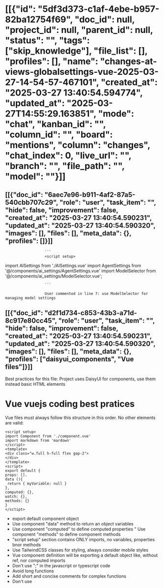# [[{"id": "5df3d373-c1af-4ebe-b957-82ba12754f69", "doc_id": null, "project_id": null, "parent_id": null, "status": "", "tags": ["skip_knowledge"], "file_list": [], "profiles": [], "name": "changes-at-views-globalsettings-vue-2025-03-27-14-54-57-467101", "created_at": "2025-03-27 13:40:54.594774", "updated_at": "2025-03-27T14:55:29.163851", "mode": "chat", "kanban_id": "", "column_id": "", "board": "mentions", "column": "changes", "chat_index": 0, "live_url": "", "branch": "", "file_path": "", "model": ""}]]
## [[{"doc_id": "6aec7e96-b911-4af2-87a5-540cbb707c29", "role": "user", "task_item": "", "hide": false, "improvement": false, "created_at": "2025-03-27 13:40:54.590231", "updated_at": "2025-03-27 13:40:54.590320", "images": [], "files": [], "meta_data": {}, "profiles": []}]]

                      ```
                      <script setup>
import AISettings from './AISettings.vue'
import AgentSettings from '@/components/ai_settings/AgentSettings.vue'
import ModelSelector from '@/components/ai_settings/ModelSelector.vue';
</script>

<template>
  @codx-ok, please-wait...: use ModelSelector for managing model settings
  <div class="w-full h-full flex flex-col gap-2 p-4 overflow-auto">
    <div class="text-xl font-medium my-2 flex justify-between">
      Global Settings
      <div class="flex justify-end gap-2">
        <button class="btn btn-sm" @click="reloadSettings">Reload</button>
        <button class="btn btn-sm btn-primary" @click="saveSettings">Save</button>
      </div>
    </div>
    <div role="tablist" class="tabs tabs-bordered">
      <button
        class="tab tab-lifted"
        :class="{ 'tab-active': activeTab === 'Settings' }"
        @click="activeTab = 'Settings'"
      >
        General
      </button>
      <button
        class="tab tab-lifted"
        :class="{ 'tab-active': activeTab === 'AI Models' }"
        @click="activeTab = 'AI Models'"
      >
        AI Models
      </button>
      <button
        class="tab tab-lifted"
        :class="{ 'tab-active': activeTab === 'Agents' }"
        @click="activeTab = 'Agents'"
      >
        Agents
      </button>
    </div>
    <div v-if="activeTab === 'Settings'" class="flex flex-col gap-4">
      <div class="flex flex-col gap-4" v-if="settings">
        <div class="flex flex-col gap-2 text-xs">
          <div class="text-xl font-bold">Global</div>
          <div class="ml-6 p-2 flex flex-col gap-2">
            <div class="flex items-center">
              <span class="w-1/4">codx-junior Avatar:</span>
              <input v-model="settings.codx_junior_avatar" type="text" class="input input-bordered flex-grow" />
            </div>
            <div class="flex items-center">
              <span class="w-1/4">Projects Root Path:</span>
              <input v-model="settings.projects_root_path" type="text" class="input input-bordered flex-grow" />
            </div>
          </div>
        </div>
        <div class="flex flex-col gap-2 text-xs">
          <div class="text-xl font-bold">Git</div>
          <div class="ml-6 p-2 flex flex-col gap-2">
            <div class="flex items-center">
              <span class="w-1/4">Username:</span>
              <input v-model="settings.git.username" type="text" class="input input-bordered flex-grow" />
            </div>
            <div class="flex items-center">
              <span class="w-1/4">Email:</span>
              <input v-model="settings.git.email" type="text" class="input input-bordered flex-grow" />
            </div>
          </div>
        </div>
        <div class="flex flex-col gap-2 text-xs">
          <div class="text-xl font-bold">AI</div>
          <div class="ml-6 p-2 flex flex-col gap-2">
            <div class="flex items-center">
              <span class="w-1/4">Log AI:</span>
              <input v-model="settings.log_ai" type="checkbox" class="checkbox" />
            </div>
            <div class="font-bold">Embeddings</div>
            <div class="text-xs">Converts project's documents into embeddings for knowledge search</div>
            <div class="flex flex-col gap-2">
              <div class="flex items-center">
                <span class="p-6 w-1/4">Model:</span>
                <input v-model="settings.embeddings_model" type="text" class="input input-bordered" />
              </div>
            </div>
            <div class="font-bold">Knowledge search</div>
            <div class="text-xs">Scores knowledge results based on user's request</div>
            <div class="flex flex-col gap-2">
              <div class="flex items-center">
                <span class="p-6 w-1/4">Model:</span>
                <input v-model="settings.rag_model" type="text" class="input input-bordered" />
              </div>
            </div>
            <div class="font-bold">Reasoning</div>
            <div class="text-xs">Default Reasoning model</div>
            <div class="flex flex-col gap-2">
              <div class="flex items-center">
                <span class="p-6 w-1/4">Model:</span>
                <input v-model="settings.llm_model" type="text" class="input input-bordered" />
              </div>
            </div>
            <div class="font-bold">WIKI</div>
            <div class="text-xs">Generates wiki documents from project's knowledge</div>
            <div class="flex flex-col gap-2">
              <div class="flex items-center">
                <span class="p-6 w-1/4">Model:</span>
                <input v-model="settings.wiki_model" type="text" class="input input-bordered" />
              </div>
            </div>
          </div>
        </div>
      </div>
    </div>
    <div v-if="activeTab === 'AI Models'" class="flex flex-col gap-4">
      <AISettings />
    </div>
    <div v-if="activeTab === 'Agents'" class="flex flex-col gap-4">
      <AgentSettings />
    </div>
  </div>
</template>

<script>
export default {
  data() {
    return {
      activeTab: 'Settings',
      settings: null
    }
  },
  created () {
    this.loadSettings()
  },
  methods: {
    async loadSettings() {
      const { data } = await this.$storex.api.settings.global.read()
      this.settings = data
    },
    async saveSettings() {
      await this.$storex.api.settings.global.write(this.settings)
      this.loadSettings()
    },
    reloadSettings() {
      this.loadSettings()
    }
  }
}
</script>
                      ```
                      
                      User commented in line 7: use ModelSelector for managing model settings
                      
## [[{"doc_id": "d2f1d734-c853-43b3-a71d-8c917e80cc45", "role": "user", "task_item": "", "hide": false, "improvement": false, "created_at": "2025-03-27 13:40:54.590231", "updated_at": "2025-03-27 13:40:54.590320", "images": [], "files": [], "meta_data": {}, "profiles": ["daisyui_components", "Vue files"]}]]
Best practices for this file:
                  Project uses DaisyUI for components, use them instead basic HTML elements
# Vue vuejs coding best pratices
Vue files must always follow this structure in this order.
No other elements are valid:
```example vue file
<script setup>
import Component from './component.vue'
import markdown from 'mardown'
</script>
<template>
<div class="w.full h-full flex gap-2">
</div>
</template>
<script>
export default {
props: [].
data (){
 return { myVariable: null }
},
computed: {},
watch: {},
methods: {}
}
</sctipt>
```
* export default component object
* Use component "data" method to return an object variables
* Use component "computed" to define computed properties
" Use component "methods" to define component methods 
* "script setup" section contains ONLY imports, no variables, properties bnor methods
* Use TailwindCSS classes for styling, always consider mobile styles
* Vue component definition will be exporting a default object like, without ref, nor computed imports
* Don't use ";" in the javascript or typescript code
* Avoid long functions
* Add short and concise comments for complex functions
* Don't use <style> elements, use TailWindCSS classes
                  
## [[{"doc_id": "93c4f806-f38e-45e8-9dc2-eca91582e73a", "role": "user", "task_item": "", "hide": false, "improvement": false, "created_at": "2025-03-27 13:40:54.590231", "updated_at": "2025-03-27 13:40:54.590320", "images": [], "files": [], "meta_data": {}, "profiles": []}]]

              Rewrite full file content replacing codx instructions with the minimum changes as possible.
              Return only the file content without any further decoration or comments.
              Do not surround response with '```' marks, just content:
              <script setup>
import AISettings from './AISettings.vue'
import AgentSettings from '@/components/ai_settings/AgentSettings.vue'
import ModelSelector from '@/components/ai_settings/ModelSelector.vue';
</script>

<template>
  @codx-ok, please-wait...: use ModelSelector for managing model settings
  <div class="w-full h-full flex flex-col gap-2 p-4 overflow-auto">
    <div class="text-xl font-medium my-2 flex justify-between">
      Global Settings
      <div class="flex justify-end gap-2">
        <button class="btn btn-sm" @click="reloadSettings">Reload</button>
        <button class="btn btn-sm btn-primary" @click="saveSettings">Save</button>
      </div>
    </div>
    <div role="tablist" class="tabs tabs-bordered">
      <button
        class="tab tab-lifted"
        :class="{ 'tab-active': activeTab === 'Settings' }"
        @click="activeTab = 'Settings'"
      >
        General
      </button>
      <button
        class="tab tab-lifted"
        :class="{ 'tab-active': activeTab === 'AI Models' }"
        @click="activeTab = 'AI Models'"
      >
        AI Models
      </button>
      <button
        class="tab tab-lifted"
        :class="{ 'tab-active': activeTab === 'Agents' }"
        @click="activeTab = 'Agents'"
      >
        Agents
      </button>
    </div>
    <div v-if="activeTab === 'Settings'" class="flex flex-col gap-4">
      <div class="flex flex-col gap-4" v-if="settings">
        <div class="flex flex-col gap-2 text-xs">
          <div class="text-xl font-bold">Global</div>
          <div class="ml-6 p-2 flex flex-col gap-2">
            <div class="flex items-center">
              <span class="w-1/4">codx-junior Avatar:</span>
              <input v-model="settings.codx_junior_avatar" type="text" class="input input-bordered flex-grow" />
            </div>
            <div class="flex items-center">
              <span class="w-1/4">Projects Root Path:</span>
              <input v-model="settings.projects_root_path" type="text" class="input input-bordered flex-grow" />
            </div>
          </div>
        </div>
        <div class="flex flex-col gap-2 text-xs">
          <div class="text-xl font-bold">Git</div>
          <div class="ml-6 p-2 flex flex-col gap-2">
            <div class="flex items-center">
              <span class="w-1/4">Username:</span>
              <input v-model="settings.git.username" type="text" class="input input-bordered flex-grow" />
            </div>
            <div class="flex items-center">
              <span class="w-1/4">Email:</span>
              <input v-model="settings.git.email" type="text" class="input input-bordered flex-grow" />
            </div>
          </div>
        </div>
        <div class="flex flex-col gap-2 text-xs">
          <div class="text-xl font-bold">AI</div>
          <div class="ml-6 p-2 flex flex-col gap-2">
            <div class="flex items-center">
              <span class="w-1/4">Log AI:</span>
              <input v-model="settings.log_ai" type="checkbox" class="checkbox" />
            </div>
            <div class="font-bold">Embeddings</div>
            <div class="text-xs">Converts project's documents into embeddings for knowledge search</div>
            <div class="flex flex-col gap-2">
              <div class="flex items-center">
                <span class="p-6 w-1/4">Model:</span>
                <input v-model="settings.embeddings_model" type="text" class="input input-bordered" />
              </div>
            </div>
            <div class="font-bold">Knowledge search</div>
            <div class="text-xs">Scores knowledge results based on user's request</div>
            <div class="flex flex-col gap-2">
              <div class="flex items-center">
                <span class="p-6 w-1/4">Model:</span>
                <input v-model="settings.rag_model" type="text" class="input input-bordered" />
              </div>
            </div>
            <div class="font-bold">Reasoning</div>
            <div class="text-xs">Default Reasoning model</div>
            <div class="flex flex-col gap-2">
              <div class="flex items-center">
                <span class="p-6 w-1/4">Model:</span>
                <input v-model="settings.llm_model" type="text" class="input input-bordered" />
              </div>
            </div>
            <div class="font-bold">WIKI</div>
            <div class="text-xs">Generates wiki documents from project's knowledge</div>
            <div class="flex flex-col gap-2">
              <div class="flex items-center">
                <span class="p-6 w-1/4">Model:</span>
                <input v-model="settings.wiki_model" type="text" class="input input-bordered" />
              </div>
            </div>
          </div>
        </div>
      </div>
    </div>
    <div v-if="activeTab === 'AI Models'" class="flex flex-col gap-4">
      <AISettings />
    </div>
    <div v-if="activeTab === 'Agents'" class="flex flex-col gap-4">
      <AgentSettings />
    </div>
  </div>
</template>

<script>
export default {
  data() {
    return {
      activeTab: 'Settings',
      settings: null
    }
  },
  created () {
    this.loadSettings()
  },
  methods: {
    async loadSettings() {
      const { data } = await this.$storex.api.settings.global.read()
      this.settings = data
    },
    async saveSettings() {
      await this.$storex.api.settings.global.write(this.settings)
      this.loadSettings()
    },
    reloadSettings() {
      this.loadSettings()
    }
  }
}
</script>
              
## [[{"doc_id": "02989e06-5230-4788-ba7d-417dccc1aaf8", "role": "assistant", "task_item": "", "hide": false, "improvement": false, "created_at": "2025-03-27 13:40:54.590231", "updated_at": "2025-03-27 13:40:54.590320", "images": [], "files": [], "meta_data": {"time_taken": 31.6956787109375, "first_chunk_time_taken": 16.774559497833252, "model": "gpt-4o"}, "profiles": []}]]
<script setup>
import AISettings from './AISettings.vue'
import AgentSettings from '@/components/ai_settings/AgentSettings.vue'
</script>

<template>
  <div class="w-full h-full flex flex-col gap-2 p-4 overflow-auto">
    <div class="text-xl font-medium my-2 flex justify-between">
      Global Settings
      <div class="flex justify-end gap-2">
        <button class="btn btn-sm" @click="reloadSettings">Reload</button>
        <button class="btn btn-sm btn-primary" @click="saveSettings">Save</button>
      </div>
    </div>
    <div role="tablist" class="tabs tabs-bordered">
      <button
        class="tab tab-lifted"
        :class="{ 'tab-active': activeTab === 'Settings' }"
        @click="activeTab = 'Settings'"
      >
        General
      </button>
      <button
        class="tab tab-lifted"
        :class="{ 'tab-active': activeTab === 'AI Models' }"
        @click="activeTab = 'AI Models'"
      >
        AI Models
      </button>
      <button
        class="tab tab-lifted"
        :class="{ 'tab-active': activeTab === 'Agents' }"
        @click="activeTab = 'Agents'"
      >
        Agents
      </button>
    </div>
    <div v-if="activeTab === 'Settings'" class="flex flex-col gap-4">
      <div class="flex flex-col gap-4" v-if="settings">
        <div class="flex flex-col gap-2 text-xs">
          <div class="text-xl font-bold">Global</div>
          <div class="ml-6 p-2 flex flex-col gap-2">
            <div class="flex items-center">
              <span class="w-1/4">codx-junior Avatar:</span>
              <input v-model="settings.codx_junior_avatar" type="text" class="input input-bordered flex-grow" />
            </div>
            <div class="flex items-center">
              <span class="w-1/4">Projects Root Path:</span>
              <input v-model="settings.projects_root_path" type="text" class="input input-bordered flex-grow" />
            </div>
          </div>
        </div>
        <div class="flex flex-col gap-2 text-xs">
          <div class="text-xl font-bold">Git</div>
          <div class="ml-6 p-2 flex flex-col gap-2">
            <div class="flex items-center">
              <span class="w-1/4">Username:</span>
              <input v-model="settings.git.username" type="text" class="input input-bordered flex-grow" />
            </div>
            <div class="flex items-center">
              <span class="w-1/4">Email:</span>
              <input v-model="settings.git.email" type="text" class="input input-bordered flex-grow" />
            </div>
          </div>
        </div>
        <div class="flex flex-col gap-2 text-xs">
          <div class="text-xl font-bold">AI</div>
          <div class="ml-6 p-2 flex flex-col gap-2">
            <div class="flex items-center">
              <span class="w-1/4">Log AI:</span>
              <input v-model="settings.log_ai" type="checkbox" class="checkbox" />
            </div>
            <div class="font-bold">Embeddings</div>
            <div class="text-xs">Converts project's documents into embeddings for knowledge search</div>
            <div class="flex flex-col gap-2">
              <div class="flex items-center">
                <span class="p-6 w-1/4">Model:</span>
                <input v-model="settings.embeddings_model" type="text" class="input input-bordered" />
              </div>
            </div>
            <div class="font-bold">Knowledge search</div>
            <div class="text-xs">Scores knowledge results based on user's request</div>
            <div class="flex flex-col gap-2">
              <div class="flex items-center">
                <span class="p-6 w-1/4">Model:</span>
                <input v-model="settings.rag_model" type="text" class="input input-bordered" />
              </div>
            </div>
            <div class="font-bold">Reasoning</div>
            <div class="text-xs">Default Reasoning model</div>
            <div class="flex flex-col gap-2">
              <div class="flex items-center">
                <span class="p-6 w-1/4">Model:</span>
                <input v-model="settings.llm_model" type="text" class="input input-bordered" />
              </div>
            </div>
            <div class="font-bold">WIKI</div>
            <div class="text-xs">Generates wiki documents from project's knowledge</div>
            <div class="flex flex-col gap-2">
              <div class="flex items-center">
                <span class="p-6 w-1/4">Model:</span>
                <input v-model="settings.wiki_model" type="text" class="input input-bordered" />
              </div>
            </div>
          </div>
        </div>
      </div>
    </div>
    <div v-if="activeTab === 'AI Models'" class="flex flex-col gap-4">
      <ModelSelector />
    </div>
    <div v-if="activeTab === 'Agents'" class="flex flex-col gap-4">
      <AgentSettings />
    </div>
  </div>
</template>

<script>
export default {
  data() {
    return {
      activeTab: 'Settings',
      settings: null
    }
  },
  created () {
    this.loadSettings()
  },
  methods: {
    async loadSettings() {
      const { data } = await this.$storex.api.settings.global.read()
      this.settings = data
    },
    async saveSettings() {
      await this.$storex.api.settings.global.write(this.settings)
      this.loadSettings()
    },
    reloadSettings() {
      this.loadSettings()
    }
  }
}
</script>